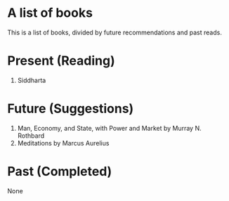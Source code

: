 # A list of books  
This is a list of books, divided by future recommendations and past reads.  
  
  
# Present (Reading)
1. Siddharta

# Future (Suggestions)
1. Man, Economy, and State, with Power and Market by Murray N. Rothbard
1. Meditations by Marcus Aurelius

# Past (Completed)
None
